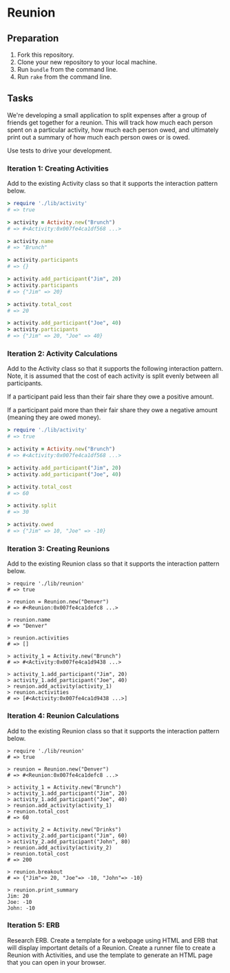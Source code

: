 # Reunion

## Preparation

1. Fork this repository.
1. Clone your new repository to your local machine.
1. Run `bundle` from the command line.
1. Run `rake` from the command line.

## Tasks

We're developing a small application to split expenses after a group of friends get together for a reunion. This will track how much each person spent on a particular activity, how much each person owed, and ultimately print out a summary of how much each person owes or is owed.

Use tests to drive your development.

### Iteration 1: Creating Activities

Add to the existing Activity class so that it supports the interaction pattern below.

```ruby
> require './lib/activity'
# => true

> activity = Activity.new("Brunch")
# => #<Activity:0x007fe4ca1df568 ...>

> activity.name
# => "Brunch"

> activity.participants
# => {}

> activity.add_participant("Jim", 20)
> activity.participants
# => {"Jim" => 20}

> activity.total_cost
# => 20

> activity.add_participant("Joe", 40)
> activity.participants
# => {"Jim" => 20, "Joe" => 40}
```

### Iteration 2: Activity Calculations

Add to the Activity class so that it supports the following interaction pattern. Note, it is assumed that the cost of each activity is split evenly between all participants.

If a participant paid less than their fair share they owe a positive amount.

If a participant paid more than their fair share they owe a negative amount (meaning they are owed money).

```ruby
> require './lib/activity'
# => true

> activity = Activity.new("Brunch")
# => #<Activity:0x007fe4ca1df568 ...>

> activity.add_participant("Jim", 20)
> activity.add_participant("Joe", 40)

> activity.total_cost
# => 60

> activity.split
# => 30

> activity.owed
# => {"Jim" => 10, "Joe" => -10}
```

### Iteration 3: Creating Reunions

Add to the existing Reunion class so that it supports the interaction pattern below.

```
> require './lib/reunion'
# => true

> reunion = Reunion.new("Denver")
# => #<Reunion:0x007fe4ca1defc8 ...>

> reunion.name
# => "Denver"

> reunion.activities
# => []

> activity_1 = Activity.new("Brunch")
# => #<Activity:0x007fe4ca1d9438 ...>

> activity_1.add_participant("Jim", 20)
> activity_1.add_participant("Joe", 40)
> reunion.add_activity(activity_1)
> reunion.activities
# => [#<Activity:0x007fe4ca1d9438 ...>]
```

### Iteration 4: Reunion Calculations

Add to the existing Reunion class so that it supports the interaction pattern below.

```
> require './lib/reunion'
# => true

> reunion = Reunion.new("Denver")
# => #<Reunion:0x007fe4ca1defc8 ...>

> activity_1 = Activity.new("Brunch")
> activity_1.add_participant("Jim", 20)
> activity_1.add_participant("Joe", 40)
> reunion.add_activity(activity_1)
> reunion.total_cost
# => 60

> activity_2 = Activity.new("Drinks")
> activity_2.add_participant("Jim", 60)
> activity_2.add_participant("John", 80)
> reunion.add_activity(activity_2)
> reunion.total_cost
# => 200

> reunion.breakout
# => {"Jim"=> 20, "Joe"=> -10, "John"=> -10}

> reunion.print_summary
Jim: 20
Joe: -10
John: -10
```

### Iteration 5: ERB

Research ERB. Create a template for a webpage using HTML and ERB that will display important details of a Reunion. Create a runner file to create a Reunion with Activities, and use the template to generate an HTML page that you can open in your browser.
